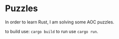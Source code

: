 # Puzzles

In order to learn Rust, I am solving some AOC puzzles.

to build use: `cargo build` to run use `cargo run`.